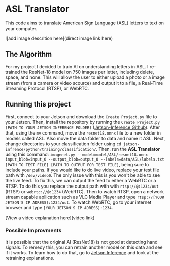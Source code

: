 # ASL Translator

This code aims to translate American Sign Language (ASL) letters to text on your computer. 

![add image descrition here](direct image link here)

## The Algorithm

For my project I decided to train AI on understanding letters in ASL. I re-trained the ResNet-18 model on 750 images per letter, including delete, space, and none. This will allow the user to either upload a photo or a image stream (from a camera or video scource) and output it to a file, a Real-Time Streaming Protocol (RTSP), or WebRTC. 

## Running this project

First, connect to your Jetson and download the `Create Project.py` file to your Jetson. Then, install the repository by running the `Create Project.py [PATH TO YOUR JETSON INFERENCE FOLDER]` ([Jetson-Inference Github](https://github.com/dusty-nv/jetson-inference)). After that, using the `mv` command, move the `resnet18.onnx` file to a new folder in models called ASL. Also move the data folder to data and name it ASL. Next, change directories to your classification folder using `cd jetson-infrence/python/training/classification/`. Then, run the **ASL Translator** using this command: `imagenet.py --model=model/ASL/resnet18.onnx --input_blob=input_0 --output_blob=output_0 --labels=data/ASL/labels.txt [PATH TO TEST FILE] [PATH TO OUTPUT FOR TEST FILE]`, being sure to include your paths. If you would like to do live video, replace your test file path with `/dev/video0`. The only issue with this is you won't be able to see the live feed. To fix this, we can output the feed to either a WebRTC or a RTSP. To do this you replace the output path with with `rtsp://@:1234/out` (RTSP) or `webrtc://@:1234` (WebRTC). Then to watch RTSP, open a network stream capable apllication such as VLC Media Player and type `rtsp://[YOUR JETSON'S IP ADRESS]:1234/out`. To watch WebRTC, go to your internet browser and type `[YOUR JETSON'S IP ADRESS]:1234`. 

[View a video explanation here](video link)

### Possible Improvments

It is possible that the original AI (ResNet18) is not good at detecting hand signals. To remedy this, you can retrain another model on this data and see if it works. To learn how to do that, go to [Jetson Inference](https://github.com/dusty-nv/jetson-inference/tree/master) and look at the retraining explanations. 
